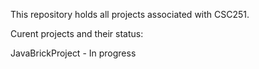 This repository holds all projects associated with CSC251.

Curent projects and their status:

JavaBrickProject - In progress
